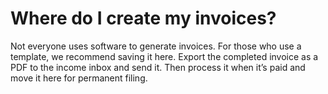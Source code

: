 
# Where do I create my invoices?

Not everyone uses software to generate invoices. For those who use a template, we recommend saving it here. Export the completed invoice as a PDF to the income inbox and send it. Then process it when it’s paid and move it here for permanent filing.
